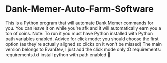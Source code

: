 # Dank-Memer-Auto-Farm-Software
This is a Python program that will automate Dank Memer commands for you. You can leave it on while you're afk and it will automatically earn you a ton of coins.
Note: To run it you must have Python installed with Python path variables enabled.
Advice for click mode: you should choose the first option (as they're actually aligned so clicks on it won't be missed)
The main version belongs to EvanDev, I just add the click mode only :D
requirements: requirements.txt
install python with path enabled 🙏
